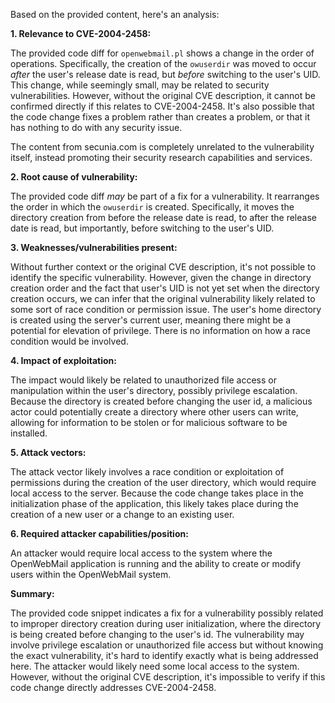 Based on the provided content, here's an analysis:

**1. Relevance to CVE-2004-2458:**

The provided code diff for `openwebmail.pl` shows a change in the order of operations. Specifically, the creation of the `owuserdir` was moved to occur *after* the user's release date is read, but *before* switching to the user's UID. This change, while seemingly small, may be related to security vulnerabilities. However, without the original CVE description, it cannot be confirmed directly if this relates to CVE-2004-2458.  It's also possible that the code change fixes a problem rather than creates a problem, or that it has nothing to do with any security issue.

The content from secunia.com is completely unrelated to the vulnerability itself, instead promoting their security research capabilities and services.

**2. Root cause of vulnerability:**

The provided code diff *may* be part of a fix for a vulnerability. It rearranges the order in which the `owuserdir` is created. Specifically, it moves the directory creation from before the release date is read, to after the release date is read, but importantly, before switching to the user's UID.

**3. Weaknesses/vulnerabilities present:**

Without further context or the original CVE description, it's not possible to identify the specific vulnerability. However, given the change in directory creation order and the fact that user's UID is not yet set when the directory creation occurs, we can infer that the original vulnerability likely related to some sort of race condition or permission issue. The user's home directory is created using the server's current user, meaning there might be a potential for elevation of privilege. There is no information on how a race condition would be involved.

**4. Impact of exploitation:**

The impact would likely be related to unauthorized file access or manipulation within the user's directory, possibly privilege escalation. Because the directory is created before changing the user id, a malicious actor could potentially create a directory where other users can write, allowing for information to be stolen or for malicious software to be installed.

**5. Attack vectors:**

The attack vector likely involves a race condition or exploitation of permissions during the creation of the user directory, which would require local access to the server. Because the code change takes place in the initialization phase of the application, this likely takes place during the creation of a new user or a change to an existing user.

**6. Required attacker capabilities/position:**

An attacker would require local access to the system where the OpenWebMail application is running and the ability to create or modify users within the OpenWebMail system.

**Summary:**

The provided code snippet indicates a fix for a vulnerability possibly related to improper directory creation during user initialization, where the directory is being created before changing to the user's id. The vulnerability may involve privilege escalation or unauthorized file access but without knowing the exact vulnerability, it's hard to identify exactly what is being addressed here. The attacker would likely need some local access to the system. However, without the original CVE description, it's impossible to verify if this code change directly addresses CVE-2004-2458.